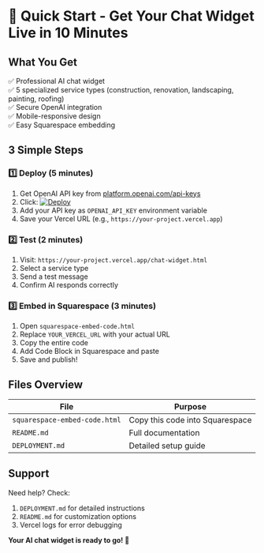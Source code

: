 # 🚀 Quick Start - Get Your Chat Widget Live in 10 Minutes

## What You Get

✅ Professional AI chat widget  
✅ 5 specialized service types (construction, renovation, landscaping, painting, roofing)  
✅ Secure OpenAI integration  
✅ Mobile-responsive design  
✅ Easy Squarespace embedding  

## 3 Simple Steps

### 1️⃣ Deploy (5 minutes)

1. Get OpenAI API key from [platform.openai.com/api-keys](https://platform.openai.com/api-keys)
2. Click: [![Deploy](https://vercel.com/button)](https://vercel.com/new/clone)
3. Add your API key as `OPENAI_API_KEY` environment variable
4. Save your Vercel URL (e.g., `https://your-project.vercel.app`)

### 2️⃣ Test (2 minutes)

1. Visit: `https://your-project.vercel.app/chat-widget.html`
2. Select a service type
3. Send a test message
4. Confirm AI responds correctly

### 3️⃣ Embed in Squarespace (3 minutes)

1. Open `squarespace-embed-code.html` 
2. Replace `YOUR_VERCEL_URL` with your actual URL
3. Copy the entire code
4. Add Code Block in Squarespace and paste
5. Save and publish!

## Files Overview

| File | Purpose |
|------|---------|
| `squarespace-embed-code.html` | Copy this code into Squarespace |
| `README.md` | Full documentation |
| `DEPLOYMENT.md` | Detailed setup guide |

## Support

Need help? Check:
1. `DEPLOYMENT.md` for detailed instructions
2. `README.md` for customization options
3. Vercel logs for error debugging

**Your AI chat widget is ready to go! 🎉** 